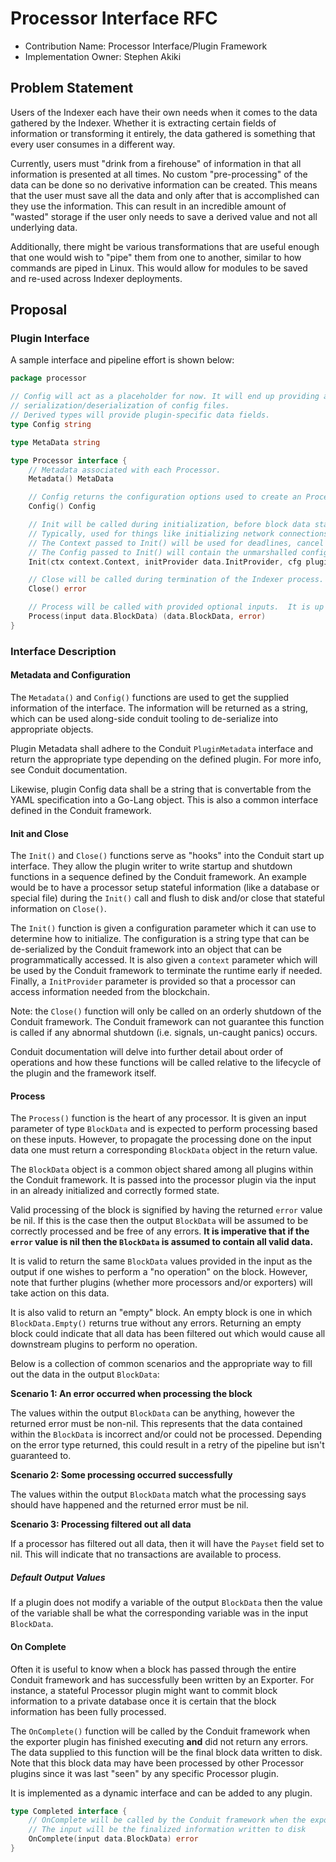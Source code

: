# Processor Interface RFC

- Contribution Name: Processor Interface/Plugin Framework
- Implementation Owner: Stephen Akiki

## Problem Statement

Users of the Indexer each have their own needs when it comes to the data gathered by the Indexer. Whether it is
extracting certain fields of information or transforming it entirely, the data gathered is something that every user
consumes in a different way.

Currently, users must "drink from a firehouse" of information in that all information is presented at all times. No
custom "pre-processing" of the data can be done so no derivative information can be created. This means that the user
must save all the data and only after that is accomplished can they use the information. This can result in an
incredible amount of "wasted" storage if the user only needs to save a derived value and not all underlying data.

Additionally, there might be various transformations that are useful enough that one would wish to "pipe" them from one
to another, similar to how commands are piped in Linux. This would allow for modules to be saved and re-used across
Indexer deployments.

## Proposal

### Plugin Interface

A sample interface and pipeline effort is shown below:

```go
package processor

// Config will act as a placeholder for now. It will end up providing an interface for
// serialization/deserialization of config files.
// Derived types will provide plugin-specific data fields.
type Config string

type MetaData string

type Processor interface {
	// Metadata associated with each Processor.
	Metadata() MetaData

	// Config returns the configuration options used to create an Processor.
	Config() Config

	// Init will be called during initialization, before block data starts going through the pipeline.
	// Typically, used for things like initializing network connections.
	// The Context passed to Init() will be used for deadlines, cancel signals and other early terminations
	// The Config passed to Init() will contain the unmarshalled config file specific to this plugin.
	Init(ctx context.Context, initProvider data.InitProvider, cfg plugins.PluginConfig) error

	// Close will be called during termination of the Indexer process.
	Close() error

	// Process will be called with provided optional inputs.  It is up to the plugin to check that required inputs are provided.
	Process(input data.BlockData) (data.BlockData, error)
}
```

### Interface Description

#### Metadata and Configuration

The `Metadata()` and `Config()` functions are used to get the supplied information of the interface. The information
will be returned as a string, which can be used along-side conduit tooling to de-serialize into appropriate objects.

Plugin Metadata shall adhere to the Conduit `PluginMetadata` interface and return the appropriate type depending on the
defined plugin.  For more info, see Conduit documentation.

Likewise, plugin Config data shall be a string that is convertable from the YAML specification into a Go-Lang object.
This is also a common interface defined in the Conduit framework.

#### Init and Close

The `Init()` and `Close()` functions serve as "hooks" into the Conduit start up interface. They allow the plugin writer
to write startup and shutdown functions in a sequence defined by the Conduit framework. An example would be to have a
processor setup stateful information (like a database or special file) during the `Init()` call and flush to disk and/or
close that stateful information on `Close()`.

The `Init()` function is given a configuration parameter which it can use to determine how to initialize. The
configuration is a string type that can be de-serialized by the Conduit framework into an object that can be
programmatically accessed. It is also given a `context` parameter which will be used by the Conduit framework to
terminate the runtime early if needed.  Finally, a `InitProvider` parameter is provided so that a processor can access
information needed from the blockchain.

Note: the `Close()` function will only be called on an orderly shutdown of the Conduit framework. The Conduit framework
can not guarantee this function is called if any abnormal shutdown (i.e. signals, un-caught panics) occurs.



Conduit documentation will delve into further detail about order of operations and how these functions will be called
relative to the lifecycle of the plugin and the framework itself.

#### Process

The `Process()` function is the heart of any processor. It is given an input parameter of type `BlockData` and is
expected to perform processing based on these inputs. However, to propagate the processing done on the input data one
must return a corresponding `BlockData` object in the return value.

The `BlockData` object is a common object shared among all plugins within the Conduit framework. It is passed into the
processor plugin via the input in an already initialized and correctly formed state.

Valid processing of the block is signified by having the returned `error` value be nil. If this is the case then the
output `BlockData` will be assumed to be correctly processed and be free of any errors. **It is imperative that if
the `error` value is nil then the `BlockData` is assumed to contain all valid data.**

It is valid to return the same `BlockData` values provided in the input as the output if one wishes to perform a "no
operation" on the block. However, note that further plugins (whether more processors and/or exporters) will take action
on this data.

It is also valid to return an "empty" block. An empty block is one in which `BlockData.Empty()` returns true without any
errors. Returning an empty block could indicate that all data has been filtered out which would cause all downstream
plugins to perform no operation.

Below is a collection of common scenarios and the appropriate way to fill out the data in the output `BlockData`:

**Scenario 1: An error occurred when processing the block**

The values within the output `BlockData` can be anything, however the returned error must be non-nil. This represents
that the data contained within the `BlockData` is incorrect and/or could not be processed. Depending on the error type
returned, this could result in a retry of the pipeline but isn't guaranteed to.

**Scenario 2: Some processing occurred successfully**

The values within the output `BlockData` match what the processing says should have happened and the returned error must
be nil.

**Scenario 3: Processing filtered out all data**

If a processor has filtered out all data, then it will have the `Payset` field set to nil. This will indicate that no
transactions are available to process.

##### Default Output Values

If a plugin does not modify a variable of the output `BlockData` then the value of the variable shall be what the
corresponding variable was in the input `BlockData`. 

#### On Complete

Often it is useful to know when a block has passed through the entire Conduit framework and has successfully been written by an Exporter.  For instance,
a stateful Processor plugin might want to commit block information to a private database once it is certain that the block information has been fully processed.

The `OnComplete()` function will be called by the Conduit framework when the exporter plugin has finished executing **and** did not return any errors.  The data supplied to this function
will be the final block data written to disk.  Note that this block data may have been processed by other Processor plugins since it was last "seen" by any specific Processor plugin.

It is implemented as a dynamic interface and can be added to any plugin.
```go
type Completed interface {
	// OnComplete will be called by the Conduit framework when the exporter has successfully written the block
	// The input will be the finalized information written to disk
	OnComplete(input data.BlockData) error
}
```
